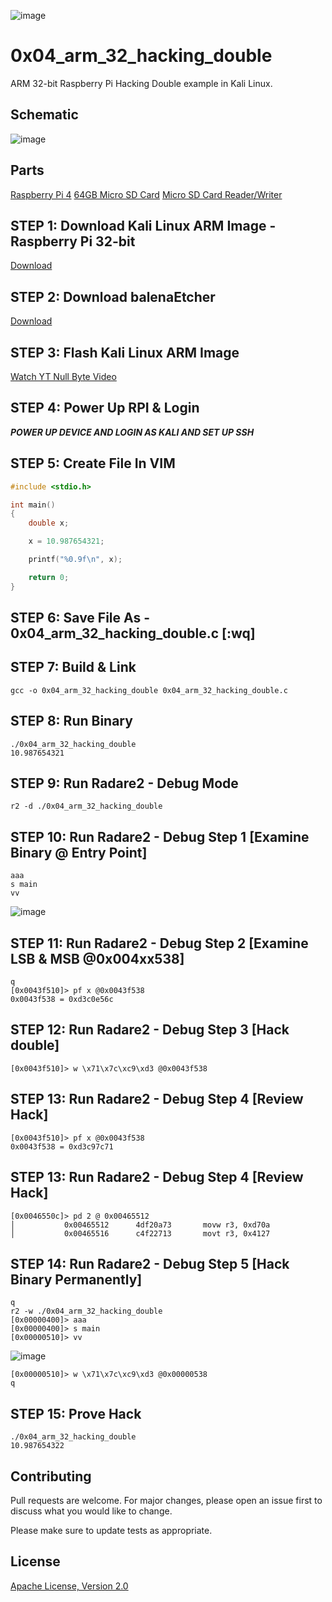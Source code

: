 ![image](https://github.com/mytechnotalent/0x04_arm_32_hacking_double/blob/main/RPI32AAHD.png?raw=true)

# 0x04_arm_32_hacking_double
ARM 32-bit Raspberry Pi Hacking Double example in Kali Linux.

## Schematic
![image](https://github.com/mytechnotalent/0x04_arm_32_hacking_double/blob/main/schematic.png?raw=true)

## Parts
[Raspberry Pi 4](https://www.adafruit.com/product/4292)
[64GB Micro SD Card](https://www.amazon.com/SDSDQUA-064G-A11-Professional-MicroSDXC-formatted-recording/dp/106171327X)
[Micro SD Card Reader/Writer](https://www.amazon.com/uni-Adapter-Supports-Compatible-MacBook/dp/B081VHSB2V)

## STEP 1: Download Kali Linux ARM Image - Raspberry Pi 32-bit
[Download](https://images.kali.org/arm-images/kali-linux-2020.3a-rpi3-nexmon.img.xz)

## STEP 2: Download balenaEtcher
[Download](https://www.balena.io/etcher)

## STEP 3: Flash Kali Linux ARM Image
[Watch YT Null Byte Video](https://www.youtube.com/watch?v=Jquf9BDm4iU&t=493s)

## STEP 4: Power Up RPI & Login
***POWER UP DEVICE AND LOGIN AS KALI AND SET UP SSH***

## STEP 5: Create File In VIM
```c
#include <stdio.h>

int main()
{
    double x;

    x = 10.987654321;

    printf("%0.9f\n", x);

    return 0;
}
```

## STEP 6: Save File As - 0x04_arm_32_hacking_double.c [:wq]

## STEP 7: Build & Link
```
gcc -o 0x04_arm_32_hacking_double 0x04_arm_32_hacking_double.c
```

## STEP 8: Run Binary
```
./0x04_arm_32_hacking_double
10.987654321
```

## STEP 9: Run Radare2 - Debug Mode
```
r2 -d ./0x04_arm_32_hacking_double
```

## STEP 10: Run Radare2 - Debug Step 1 [Examine Binary @ Entry Point]
```
aaa
s main
vv
```
![image]()

## STEP 11: Run Radare2 - Debug Step 2 [Examine LSB & MSB @0x004xx538]
```
q
[0x0043f510]> pf x @0x0043f538
0x0043f538 = 0xd3c0e56c
```

## STEP 12: Run Radare2 - Debug Step 3 [Hack double]
```
[0x0043f510]> w \x71\x7c\xc9\xd3 @0x0043f538
```

## STEP 13: Run Radare2 - Debug Step 4 [Review Hack]
```
[0x0043f510]> pf x @0x0043f538
0x0043f538 = 0xd3c97c71
```

## STEP 13: Run Radare2 - Debug Step 4 [Review Hack]
```
[0x0046550c]> pd 2 @ 0x00465512
│           0x00465512      4df20a73       movw r3, 0xd70a
│           0x00465516      c4f22713       movt r3, 0x4127
```

## STEP 14: Run Radare2 - Debug Step 5 [Hack Binary Permanently]
```
q
r2 -w ./0x04_arm_32_hacking_double
[0x00000400]> aaa
[0x00000400]> s main
[0x00000510]> vv
```
![image]()
```
[0x00000510]> w \x71\x7c\xc9\xd3 @0x00000538
q
```

## STEP 15: Prove Hack
```
./0x04_arm_32_hacking_double
10.987654322
```

## Contributing
Pull requests are welcome. For major changes, please open an issue first to discuss what you would like to change.

Please make sure to update tests as appropriate.

## License
[Apache License, Version 2.0](https://www.apache.org/licenses/LICENSE-2.0)
